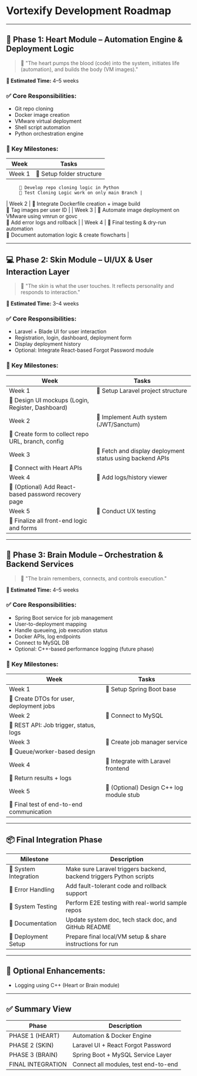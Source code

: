# Vortexify Development Roadmap

---

## 🧩 Phase 1: Heart Module – Automation Engine & Deployment Logic

> 🧠 "The heart pumps the blood (code) into the system, initiates life (automation), and builds the body (VM images)."

**📅 Estimated Time:** 4–5 weeks

### ✅ Core Responsibilities:
- Git repo cloning  
- Docker image creation  
- VMware virtual deployment  
- Shell script automation  
- Python orchestration engine  

### 📌 Key Milestones:

| Week   | Tasks |
|--------|-------|
| Week 1 | 🔹 Setup folder structure  
         🔹 Develop repo cloning logic in Python  
         🔹 Test Cloning Logic work on only main Branch |
| Week 2 | 🔹 Integrate Dockerfile creation + image build  
         🔹 Tag images per user ID |
| Week 3 | 🔹 Automate image deployment on VMware using vmrun or govc  
         🔹 Add error logs and rollback |
| Week 4 | 🔹 Final testing & dry-run automation  
         🔹 Document automation logic & create flowcharts |

---

## 💻 Phase 2: Skin Module – UI/UX & User Interaction Layer

> 🎨 "The skin is what the user touches. It reflects personality and responds to interaction."

**📅 Estimated Time:** 3–4 weeks

### ✅ Core Responsibilities:
- Laravel + Blade UI for user interaction  
- Registration, login, dashboard, deployment form  
- Display deployment history  
- Optional: Integrate React-based Forgot Password module  

### 📌 Key Milestones:

| Week   | Tasks |
|--------|-------|
| Week 1 | 🔹 Setup Laravel project structure  
         🔹 Design UI mockups (Login, Register, Dashboard) |
| Week 2 | 🔹 Implement Auth system (JWT/Sanctum)  
         🔹 Create form to collect repo URL, branch, config |
| Week 3 | 🔹 Fetch and display deployment status using backend APIs  
         🔹 Connect with Heart APIs |
| Week 4 | 🔹 Add logs/history viewer  
         🔹 (Optional) Add React-based password recovery page |
| Week 5 | 🔹 Conduct UX testing  
         🔹 Finalize all front-end logic and forms |

---

## 🧠 Phase 3: Brain Module – Orchestration & Backend Services

> 🧩 "The brain remembers, connects, and controls execution."

**📅 Estimated Time:** 4–5 weeks

### ✅ Core Responsibilities:
- Spring Boot service for job management  
- User-to-deployment mapping  
- Handle queueing, job execution status  
- Docker APIs, log endpoints  
- Connect to MySQL DB  
- Optional: C++-based performance logging (future phase)  

### 📌 Key Milestones:

| Week   | Tasks |
|--------|-------|
| Week 1 | 🔹 Setup Spring Boot base  
         🔹 Create DTOs for user, deployment jobs |
| Week 2 | 🔹 Connect to MySQL  
         🔹 REST API: Job trigger, status, logs |
| Week 3 | 🔹 Create job manager service  
         🔹 Queue/worker-based design |
| Week 4 | 🔹 Integrate with Laravel frontend  
         🔹 Return results + logs |
| Week 5 | 🔹 (Optional) Design C++ log module stub  
         🔹 Final test of end-to-end communication |

---

## 📦 Final Integration Phase

| Milestone | Description |
|----------|-------------|
| 🔗 System Integration | Make sure Laravel triggers backend, backend triggers Python scripts |
| 🔁 Error Handling | Add fault-tolerant code and rollback support |
| 🧪 System Testing | Perform E2E testing with real-world sample repos |
| 📘 Documentation | Update system doc, tech stack doc, and GitHub README |
| 🚀 Deployment Setup | Prepare final local/VM setup & share instructions for run |

---

## 🔧 Optional Enhancements:
- Logging using C++ (Heart or Brain module)

---

## ✅ Summary View

| Phase               | Description                    |
|---------------------|--------------------------------|
| PHASE 1 (HEART)     | Automation & Docker Engine     |
| PHASE 2 (SKIN)      | Laravel UI + React Forgot Password |
| PHASE 3 (BRAIN)     | Spring Boot + MySQL Service Layer |
| FINAL INTEGRATION   | Connect all modules, test end-to-end |

